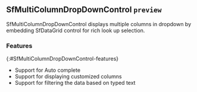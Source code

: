 ## SfMultiColumnDropDownControl `preview`

SfMultiColumnDropDownControl displays multiple columns in dropdown by embedding SfDataGrid control for rich look up selection.

### Features
{:#SfMultiColumnDropDownControl-features}

*	Support for Auto complete 
*	Support for displaying customized columns 
*	Support for filtering the data based on typed text